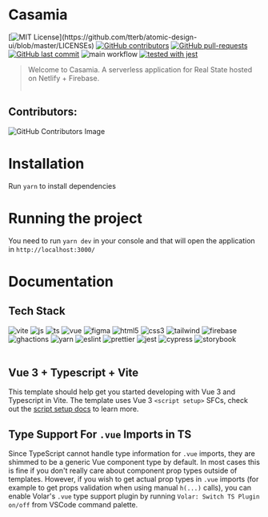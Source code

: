 # Casamia
[![MIT License](https://img.shields.io/apm/l/atomic-design-ui.svg?)](https://github.com/tterb/atomic-design-ui/blob/master/LICENSEs)
[![GitHub contributors](https://badgen.net/github/contributors/Blazeknot/casamia)](https://GitHub.com/Blazeknot/casamia/graphs/contributors/)
[![GitHub pull-requests](https://img.shields.io/github/issues-pr/Blazeknot/casamia.svg)](https://GitHub.com/Blazeknot/casamia/pull/)
[![GitHub last commit](https://img.shields.io/github/last-commit/google/skia.svg?style=flat)]()
![main workflow](https://github.com/Blazeknot/casamia/actions/workflows/main.yml/badge.svg)
[![tested with jest](https://img.shields.io/badge/tested_with-jest-99424f.svg)](https://github.com/facebook/jest)

> Welcome to Casamia. A serverless application for Real State hosted on Netlify + Firebase.
<br><br>
## Contributors:
![GitHub Contributors Image](https://contrib.rocks/image?repo=Blazeknot/casamia)

# Installation

Run `yarn` to install dependencies

# Running the project

You need to run `yarn dev` in your console and that will open the application in `http://localhost:3000/`

# Documentation

## Tech Stack

![vite](https://img.shields.io/badge/Vite-B73BFE?style=for-the-badge&logo=vite&logoColor=FFD62E)
![js](https://img.shields.io/badge/JavaScript-F7DF1E?style=for-the-badge&logo=javascript&logoColor=black)
![ts](https://img.shields.io/badge/TypeScript-007ACC?style=for-the-badge&logo=typescript&logoColor=white)
![vue](https://img.shields.io/badge/Vue.js-35495E?style=for-the-badge&logo=vue.js&logoColor=4FC08D)
![figma](https://img.shields.io/badge/Figma-F24E1E?style=for-the-badge&logo=figma&logoColor=white)
![html5](https://img.shields.io/badge/HTML5-E34F26?style=for-the-badge&logo=html5&logoColor=white)
![css3](https://img.shields.io/badge/CSS3-1572B6?style=for-the-badge&logo=css3&logoColor=white)
![tailwind](https://img.shields.io/badge/Tailwind_CSS-38B2AC?style=for-the-badge&logo=tailwind-css&logoColor=white)
![firebase](https://img.shields.io/badge/firebase-ffca28?style=for-the-badge&logo=firebase&logoColor=black)
![ghactions](https://img.shields.io/badge/GitHub_Actions-2088FF?style=for-the-badge&logo=github-actions&logoColor=white)
![yarn](https://img.shields.io/badge/Yarn-2C8EBB?style=for-the-badge&logo=yarn&logoColor=white)
![eslint](https://img.shields.io/badge/eslint-3A33D1?style=for-the-badge&logo=eslint&logoColor=whit)
![prettier](https://img.shields.io/badge/prettier-1A2C34?style=for-the-badge&logo=prettier&logoColor=F7BA3E)
![jest](https://img.shields.io/badge/Jest-C21325?style=for-the-badge&logo=jest&logoColor=white)
![cypress](https://img.shields.io/badge/Cypress-17202C?style=for-the-badge&logo=cypress&logoColor=white)
![storybook](https://img.shields.io/badge/storybook-FF4785?style=for-the-badge&logo=storybook&logoColor=white)
<br><br>
## Vue 3 + Typescript + Vite

This template should help get you started developing with Vue 3 and Typescript in Vite. The template uses Vue 3 `<script setup>` SFCs, check out the [script setup docs](https://v3.vuejs.org/api/sfc-script-setup.html#sfc-script-setup) to learn more.

## Type Support For `.vue` Imports in TS

Since TypeScript cannot handle type information for `.vue` imports, they are shimmed to be a generic Vue component type by default. In most cases this is fine if you don't really care about component prop types outside of templates. However, if you wish to get actual prop types in `.vue` imports (for example to get props validation when using manual `h(...)` calls), you can enable Volar's `.vue` type support plugin by running `Volar: Switch TS Plugin on/off` from VSCode command palette.
